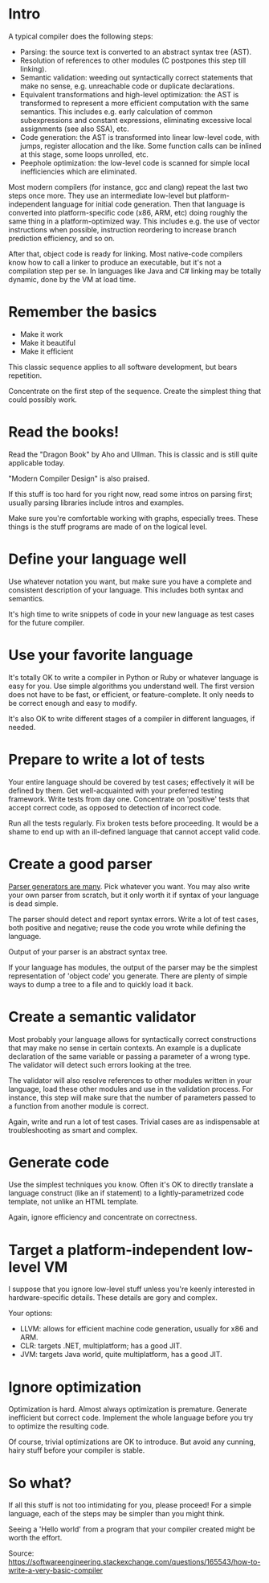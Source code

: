 
# Intro

A typical compiler does the following steps:

 - Parsing: the source text is converted to an abstract syntax tree (AST).
 - Resolution of references to other modules (C postpones this step till linking).
 - Semantic validation: weeding out syntactically correct statements that make no sense, e.g. unreachable code or duplicate declarations.
 - Equivalent transformations and high-level optimization: the AST is transformed to represent a more efficient computation with the same semantics. This includes e.g. early calculation of common subexpressions and constant expressions, eliminating excessive local assignments (see also SSA), etc.
 - Code generation: the AST is transformed into linear low-level code, with jumps, register allocation and the like. Some function calls can be inlined at this stage, some loops unrolled, etc.
 - Peephole optimization: the low-level code is scanned for simple local inefficiencies which are eliminated.

Most modern compilers (for instance, gcc and clang) repeat the last two steps once more. They use an intermediate low-level but platform-independent language for initial code generation. Then that language is converted into platform-specific code (x86, ARM, etc) doing roughly the same thing in a platform-optimized way. This includes e.g. the use of vector instructions when possible, instruction reordering to increase branch prediction efficiency, and so on.

After that, object code is ready for linking. Most native-code compilers know how to call a linker to produce an executable, but it's not a compilation step per se. In languages like Java and C# linking may be totally dynamic, done by the VM at load time.


# Remember the basics

 - Make it work
 - Make it beautiful
 - Make it efficient

This classic sequence applies to all software development, but bears repetition.

Concentrate on the first step of the sequence. Create the simplest thing that could possibly work.


# Read the books!

Read the "Dragon Book" by Aho and Ullman. This is classic and is still quite applicable today.

"Modern Compiler Design" is also praised.

If this stuff is too hard for you right now, read some intros on parsing first; usually parsing libraries include intros and examples.

Make sure you're comfortable working with graphs, especially trees. These things is the stuff programs are made of on the logical level.


# Define your language well

Use whatever notation you want, but make sure you have a complete and consistent description of your language. This includes both syntax and semantics.

It's high time to write snippets of code in your new language as test cases for the future compiler.


# Use your favorite language

It's totally OK to write a compiler in Python or Ruby or whatever language is easy for you. Use simple algorithms you understand well. The first version does not have to be fast, or efficient, or feature-complete. It only needs to be correct enough and easy to modify.

It's also OK to write different stages of a compiler in different languages, if needed.


# Prepare to write a lot of tests

Your entire language should be covered by test cases; effectively it will be defined by them. Get well-acquainted with your preferred testing framework. Write tests from day one. Concentrate on 'positive' tests that accept correct code, as opposed to detection of incorrect code.

Run all the tests regularly. Fix broken tests before proceeding. It would be a shame to end up with an ill-defined language that cannot accept valid code.


# Create a good parser

[Parser generators are many](http://en.wikipedia.org/wiki/Comparison_of_parser_generators). Pick whatever you want. You may also write your own parser from scratch, but it only worth it if syntax of your language is dead simple.

The parser should detect and report syntax errors. Write a lot of test cases, both positive and negative; reuse the code you wrote while defining the language.

Output of your parser is an abstract syntax tree.

If your language has modules, the output of the parser may be the simplest representation of 'object code' you generate. There are plenty of simple ways to dump a tree to a file and to quickly load it back.


# Create a semantic validator

Most probably your language allows for syntactically correct constructions that may make no sense in certain contexts. An example is a duplicate declaration of the same variable or passing a parameter of a wrong type. The validator will detect such errors looking at the tree.

The validator will also resolve references to other modules written in your language, load these other modules and use in the validation process. For instance, this step will make sure that the number of parameters passed to a function from another module is correct.

Again, write and run a lot of test cases. Trivial cases are as indispensable at troubleshooting as smart and complex.


# Generate code

Use the simplest techniques you know. Often it's OK to directly translate a language construct (like an if statement) to a lightly-parametrized code template, not unlike an HTML template.

Again, ignore efficiency and concentrate on correctness.


# Target a platform-independent low-level VM

I suppose that you ignore low-level stuff unless you're keenly interested in hardware-specific details. These details are gory and complex.

Your options:

 - LLVM: allows for efficient machine code generation, usually for x86 and ARM.
 - CLR: targets .NET, multiplatform; has a good JIT.
 - JVM: targets Java world, quite multiplatform, has a good JIT.



# Ignore optimization

Optimization is hard. Almost always optimization is premature. Generate inefficient but correct code. Implement the whole language before you try to optimize the resulting code.

Of course, trivial optimizations are OK to introduce. But avoid any cunning, hairy stuff before your compiler is stable.


# So what?

If all this stuff is not too intimidating for you, please proceed! For a simple language, each of the steps may be simpler than you might think.

Seeing a 'Hello world' from a program that your compiler created might be worth the effort.


Source: https://softwareengineering.stackexchange.com/questions/165543/how-to-write-a-very-basic-compiler
